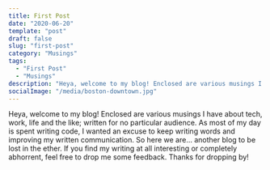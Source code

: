 ```yaml
---
title: First Post
date: "2020-06-20"
template: "post"
draft: false
slug: "first-post"
category: "Musings"
tags:
  - "First Post"
  - "Musings"
description: "Heya, welcome to my blog! Enclosed are various musings I have about tech, work, life and the like; written for no particular audience."
socialImage: "/media/boston-downtown.jpg"
---
```


Heya, welcome to my blog! Enclosed are various musings I have about tech, work, life and the like; written for no particular audience.  As most of my day is spent writing code, I wanted an excuse to keep writing words and improving my written communication. So here we are... another blog to be lost in the ether. If you find my writing at all interesting or completely abhorrent, feel free to drop me some feedback.  Thanks for dropping by!